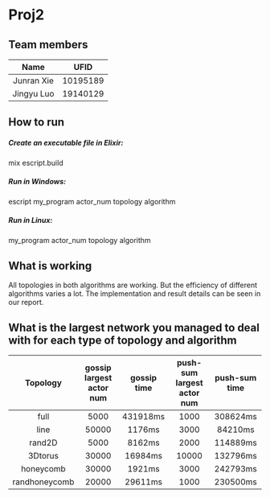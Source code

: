 # Proj2

## Team members
| Name | UFID |
| :---: | :---: |
| Junran Xie | 10195189 |
| Jingyu Luo | 19140129 |

## How to run
##### Create an executable file in Elixir:
mix escript.build
##### Run in Windows:
escript my_program actor_num topology algorithm
##### Run in Linux:
my_program actor_num topology algorithm

## What is working
All topologies in both algorithms are working. But the efficiency of different algorithms varies a lot. 
The implementation and result details can be seen in our report.

## What is the largest network you managed to deal with for each type of topology and algorithm
| Topology  | gossip largest actor num | gossip time | push-sum largest actor num | push-sum time |
| :---: | :---: | :---: | :---: | :---: |
| full | 5000 | 431918ms | 1000 | 308624ms |
| line | 50000 | 1176ms | 3000 | 84210ms |
| rand2D | 5000 | 8162ms | 2000 | 114889ms |
| 3Dtorus | 30000 | 16984ms | 10000 | 132796ms |
| honeycomb | 30000 | 1921ms | 3000 | 242793ms |
| randhoneycomb | 20000 | 29611ms | 1000 | 230500ms |
